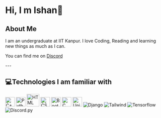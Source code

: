 # Hi, I m Ishan👋
## **About Me**

I am an undergraduate at IIT Kanpur. I love Coding, Reading and learning new things as much as I can. <br>
<p>You can find me on <a href="https://discordid.netlify.app/?id=576442029337477130">Discord</a></p>
---
 
## **💻Technologies I am familiar with**

<p>
<img title="C++" alt="C++" src="https://raw.githubusercontent.com/jmnote/z-icons/master/svg/cpp.svg" width="30px">
<img title="Python" alt="Python" src="https://raw.githubusercontent.com/jmnote/z-icons/master/svg/python.svg" width="30px">
<img title="HTML" alt="HTML" src="https://upload.wikimedia.org/wikipedia/commons/6/61/HTML5_logo_and_wordmark.svg" width="40px">
<img title="CSS" alt="CSS" src="https://upload.wikimedia.org/wikipedia/commons/3/3d/CSS.3.svg" width="30px">
<img title="Bootstrap" alt="Bootstrap" src="https://icons8.com/icon/84710/bootstrap" width="30px">
<img title="C" alt="C" src="https://icons8.com/icon/shQTXiDQiQVR/c-programming" width="30px">
<img title="Unity" alt="Unity" src="https://icons8.com/icon/26029/unity" width="30px">
<img title="Django" alt="Django" src="https://icons8.com/icon/XPdRFanRZtNK/django">
<img title="Tailwind" alt="Tailwind" src="[https://icons8.com/icon/x7XMNGh2vdqA/tailwind-css](https://upload.wikimedia.org/wikipedia/commons/thumb/d/d5/Tailwind_CSS_Logo.svg/768px-Tailwind_CSS_Logo.svg.png?20230715030042)">
<img title="Tensorflow" alt="Tensorflow" src="https://www.google.com/url?sa=i&url=https%3A%2F%2Fcommons.wikimedia.org%2Fwiki%2FFile%3ATensorflow_logo.svg&psig=AOvVaw0sfBFmZW8NKAJC3xtCoucR&ust=1704736142400000&source=images&cd=vfe&opi=89978449&ved=0CBIQjRxqFwoTCIC51pTry4MDFQAAAAAdAAAAABAD">
<img title="Discord.py" alt="Discord.py" src="https://www.google.com/url?sa=i&url=https%3A%2F%2Fimgur.com%2Fgallery%2FvPqCt&psig=AOvVaw1Qj-00VMYbv0-bFKlhE6Vs&ust=1704736104012000&source=images&cd=vfe&opi=89978449&ved=0CBIQjRxqFwoTCPCD14Pry4MDFQAAAAAdAAAAABAD">
</p>

